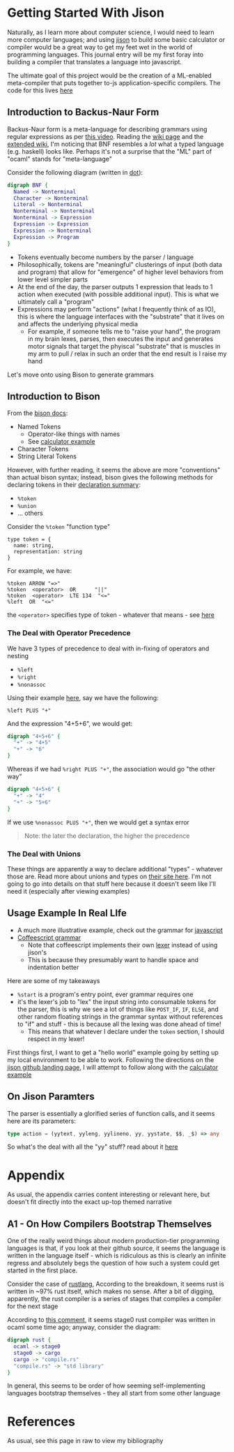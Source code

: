 # Getting Started With Jison

Naturally, as I learn more about computer science, I would need to learn more computer languages; and using [jison][1] to build some basic calculator or compiler would be a great way to get my feet wet in the world of programming languages. This journal entry will be my first foray into building a compiler that translates a language into javascript. 

The ultimate goal of this project would be the creation of a ML-enabled meta-compiler that puts together to-js application-specific compilers. The code for this lives [here](../ailang)

## Introduction to Backus-Naur Form

Backus-Naur form is a meta-language for describing grammars using regular expressions as per [this video][6]. Reading the [wiki page][8] and the [extended wiki][7], I'm noticing that BNF resembles a *lot* what a typed language (e.g. haskell) looks like. Perhaps it's not a surprise that the "ML" part of "ocaml" stands for "meta-language"

Consider the following diagram (written in [dot][9]):

```dot
digraph BNF {
  Named -> Nonterminal
  Character -> Nonterminal
  Literal -> Nonterminal
  Nonterminal -> Nonterminal
  Nonterminal -> Expression
  Expression -> Expression
  Expression -> Nonterminal
  Expression -> Program
}
```

- Tokens eventually become numbers by the parser / language
- Philosophically, tokens are "meaningful" clusterings of input (both data and program) that allow for "emergence" of higher level behaviors from lower level simpler parts
- At the end of the day, the parser outputs 1 expression that leads to 1 action when executed (with possible additional input). This is what we ultimately call a "program"
- Expressions may perform "actions" (what I frequently think of as IO), this is where the language interfaces with the "substrate" that it lives on and affects the underlying physical media
  - For example, if someone tells me to "raise your hand", the program in my brain lexes, parses, then executes the input and generates motor signals that target the phyiscal "substrate" that is muscles in my arm to pull / relax in such an order that the end result is I raise my hand

Let's move onto using Bison to generate grammars

## Introduction to Bison

From the [bison docs][3]:

- Named Tokens
  - Operator-like things with names
  - See [calculator example][10]
- Character Tokens
- String Literal Tokens

However, with further reading, it seems the above are more "conventions" than actual bison syntax; instead, bison gives the following methods for declaring tokens in their [declaration summary][11]:

- `%token`
- `%union`
- ... others

Consider the `%token` "function type"

```reasonml
type token = {
  name: string,
  representation: string
}
```

For example, we have:

```bison
%token ARROW "=>"
%token  <operator>  OR      "||"
%token  <operator>  LTE 134  "<="
%left  OR  "<="
```

the `<operator>` specifies type of token - whatever that means - see [here][12]

### The Deal with Operator Precedence

We have 3 types of precedence to deal with in-fixing of operators and nesting

- `%left`
- `%right`
- `%nonassoc` 

Using their example [here][13], say we have the following:

```bison
%left PLUS "+" 
```
And the expression "4+5+6", we would get:

```dot
digraph "4+5+6" {
  "+" -> "4+5"
  "+" -> "6"
}
```

Whereas if we had `%right PLUS "+"`, the association would go "the other way"

```dot
digraph "4+5+6" {
  "+" -> "4"
  "+" -> "5+6"
}
```

If we use `%nonassoc PLUS "+"`, then we would get a syntax error

>Note: the later the declaration, the higher the precedence

### The Deal with Unions

These things are apparently a way to declare additional "types" - whatever those are. Read more about unions and types on [their site here][15]. I'm not going to go into details on that stuff here because it doesn't seem like I'll need it (especially after viewing examples)

## Usage Example In Real LIfe

- A much more illustrative example, check out the grammar for [javascript][14]
- [Coffeescript grammar][15]
  - Note that coffeescript implements their own [lexer][16] instead of using jison's
  - This is because they presumably want to handle space and indentation better

Here are some of my takeaways

- `%start` is a program's entry point, ever grammar requires one
- it's the lexer's job to "lex" the input string into consumable tokens for the parser, this is why we see a lot of things like `POST_IF`, `IF`, `ELSE`, and other random floating strings in the grammar syntax without references to "if" and stuff - this is because all the lexing was done ahead of time!
  - This means that whatever I declare under the `token` section, I should respect in my lexer!

First things first, I want to get a "hello world" example going by setting up my local environment to be able to work. Following the directions on the [jison github landing page][4], I will attempt to follow along with the [calculator example][5]

## On Jison Paramters

The parser is essentially a glorified series of function calls, and it seems here are its parameters:

```typescript
type action = (yytext, yyleng, yylineno, yy, yystate, $$, _$) => any
```

So what's the deal with all the "yy" stuff? read about it [here][18]

# Appendix

As usual, the appendix carries content interesting or relevant here, but doesn't fit directly into the exact up-top themed narrative

## A1 - On How Compilers Bootstrap Themselves

One of the really weird things about modern production-tier programming languages is that, if you look at their github source, it seems the language is written in the language itself - which is ridiculous as this is clearly an infinite regress and absolutely begs the question of how such a system could get started in the first place.

Consider the case of [rustlang][20], According to the breakdown, it seems rust is written in ~97% rust itself, which makes no sense. After a bit of digging, apparently, the rust compiler is a series of stages that compiles a compiler for the next stage 

According to [this comment][19], it seems stage0 rust compiler was written in ocaml some time ago; anyway, consider the diagram:

```dot
digraph rust {
  ocaml -> stage0
  stage0 -> cargo
  cargo -> "compile.rs"
  "compile.rs" -> "std library"
}
```

In general, this seems to be order of how seeming self-implementing languages bootstrap themselves - they all start from some other language

# References

As usual, see this page in raw to view my bibliography

[1]: <https://zaa.ch/jison/docs/> "Jison Landing Page"
[2]: <http://dinosaur.compilertools.net/bison/bison_4.html#SEC7> "Bison Concepts"
[3]: <http://dinosaur.compilertools.net/bison/bison_6.html#SEC34> "Bison Grammar Files"
[4]: <https://github.com/zaach/jison> "Jison Github Page"
[5]: <https://github.com/zaach/jison/blob/master/examples/calculator.jison> "Jison Calculator Example Grammar"
[6]: <https://www.youtube.com/watch?v=U7X6tDYwmdM> "Introduction to BNF"
[7]: <https://en.wikipedia.org/wiki/Extended_Backus%E2%80%93Naur_form> "Extended BNF"
[8]: <https://en.wikipedia.org/wiki/Backus%E2%80%93Naur_form> "BNF"
[9]: <https://en.wikipedia.org/wiki/DOT_(graph_description_language)> "Dot Language for Graph Visualization"
[10]: <https://github.com/zaach/jison/blob/bcf986e180359aa2404b1b73ecbfef1df4c6b011/examples/calculator.jison#L28-L33> "Operator Named Token Example"
[11]: <http://dinosaur.compilertools.net/bison/bison_6.html#SEC57> "Bison Declaration Summary"
[12]: <http://dinosaur.compilertools.net/bison/bison_6.html#SEC45> "Tokens with more than 1 type"
[13]: <http://dinosaur.compilertools.net/bison/bison_6.html#SEC51> "On operator precedence"
[14]: <https://github.com/zaach/jison/blob/master/examples/jscore.jison> "Js Core Jison Example"
[15]: <http://dinosaur.compilertools.net/bison/bison_6.html#SEC52> "Collection Values and Unions in Bison"
[16]: <https://coffeescript.org/v1/annotated-source/grammar.html> "Grammar of Coffeescript"
[17]: <https://coffeescript.org/v1/annotated-source/lexer.html> "Coffeescript Lexer"
[18]: <http://zaa.ch/jison/docs/#sharing-scope> "Sharing scope aka all the yy stuff"
[19]: <https://github.com/rust-lang/rust/issues/40991#issuecomment-290917501> "Some dude comments on the history of rust compiler bootstraping itself"
[20]: <https://github.com/rust-lang/rust> "Rust Language Github"
